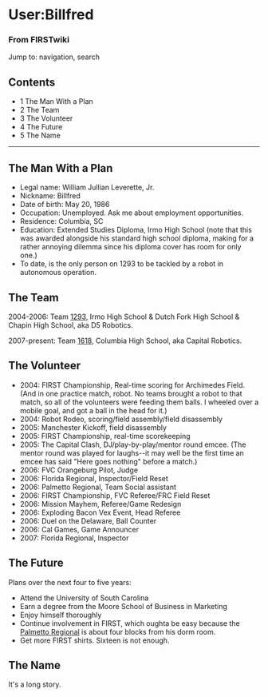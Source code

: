 # User:Billfred

### From FIRSTwiki

Jump to: navigation, search

## Contents

  * 1 The Man With a Plan
  * 2 The Team
  * 3 The Volunteer
  * 4 The Future
  * 5 The Name  
---  
  

## The Man With a Plan

  * Legal name: William Jullian Leverette, Jr. 
  * Nickname: Billfred 
  * Date of birth: May 20, 1986 
  * Occupation: Unemployed. Ask me about employment opportunities. 
  * Residence: Columbia, SC 
  * Education: Extended Studies Diploma, Irmo High School (note that this was awarded alongside his standard high school diploma, making for a rather annoying dilemma since his diploma cover has room for only one.) 
  * To date, is the only person on 1293 to be tackled by a robot in autonomous operation. 


## The Team

2004-2006: Team [1293](/index.php/1293 "1293" ), Irmo High School &amp; Dutch
Fork High School &amp; Chapin High School, aka D5 Robotics.

2007-present: Team [1618](/index.php?title=1618&action=edit "1618" ), Columbia
High School, aka Capital Robotics.


## The Volunteer

  * 2004: FIRST Championship, Real-time scoring for Archimedes Field. (And in one practice match, robot. No teams brought a robot to that match, so all of the volunteers were feeding them balls. I wheeled over a mobile goal, and got a ball in the head for it.) 
  * 2004: Robot Rodeo, scoring/field assembly/field disassembly 
  * 2005: Manchester Kickoff, field disassembly 
  * 2005: FIRST Championship, real-time scorekeeping 
  * 2005: The Capital Clash, DJ/play-by-play/mentor round emcee. (The mentor round was played for laughs--it may well be the first time an emcee has said "Here goes nothing" before a match.) 
  * 2006: FVC Orangeburg Pilot, Judge 
  * 2006: Florida Regional, Inspector/Field Reset 
  * 2006: Palmetto Regional, Team Social assistant 
  * 2006: FIRST Championship, FVC Referee/FRC Field Reset 
  * 2006: Mission Mayhem, Referee/Game Redesign 
  * 2006: Exploding Bacon Vex Event, Head Referee 
  * 2006: Duel on the Delaware, Ball Counter 
  * 2006: Cal Games, Game Announcer 
  * 2007: Florida Regional, Inspector 


## The Future

Plans over the next four to five years:

  * Attend the University of South Carolina 
  * Earn a degree from the Moore School of Business in Marketing 
  * Enjoy himself thoroughly 
  * Continue involvement in FIRST, which oughta be easy because the [Palmetto Regional](/index.php/Palmetto_Regional "Palmetto Regional" ) is about four blocks from his dorm room. 
  * Get more FIRST shirts. Sixteen is not enough. 


## The Name

It's a long story.

